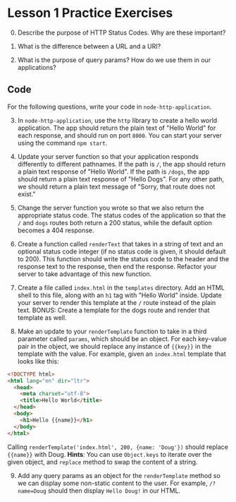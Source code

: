 # Lesson 1 Practice Exercises

0. Describe the purpose of HTTP Status Codes. Why are these important?

1. What is the difference between a URL and a URI?

2. What is the purpose of query params? How do we use them in our applications?

## Code

For the following questions, write your code in `node-http-application`.

3. In `node-http-application`, use the `http` library to create a hello world application. The app should return the plain text of "Hello World" for each response, and should run on port `8000`. You can start your server using the command `npm start`.

4. Update your server function so that your application responds differently to different pathnames. If the path is `/`, the app should return a plain text response of "Hello World". If the path is `/dogs`, the app should return a plain text response of "Hello Dogs". For any other path, we should return a plain text message of "Sorry, that route does not exist."

5. Change the server function you wrote so that we also return the appropriate status code. The status codes of the application so that the `/` and `dogs` routes both return a 200 status, while the default option becomes a 404 response.

6. Create a function called `renderText` that takes in a string of text and an optional status code integer (if no status code is given, it should default to 200). This function should write the status code to the header and the response text to the response, then end the response. Refactor your server to take advantage of this new function.

7. Create a file called `index.html` in the `templates` directory. Add an HTML shell to this file, along with an `h1` tag with "Hello World" inside. Update your server to render this template at the `/` route instead of the plain text. BONUS: Create a template for the dogs route and render that template as well.

8. Make an update to your `renderTemplate` function to take in a third parameter called `params`, which should be an object. For each key-value pair in the object, we should replace any instance of `{{key}}` in the template with the value. For example, given an `index.html` template that looks like this:

```html
<!DOCTYPE html>
<html lang="en" dir="ltr">
  <head>
    <meta charset="utf-8">
    <title>Hello World</title>
  </head>
  <body>
    <h1>Hello {{name}}</h1>
  </body>
</html>
```

Calling `renderTemplate('index.html', 200, {name: 'Doug'})` should replace `{{name}}` with Doug. **Hints**: You can use `Object.keys` to iterate over the given object, and `replace` method to swap the content of a string.


9. Add any query params as an object for the `renderTemplate` method so we can display some non-static content to the user. For example, `/?name=Doug` should then display `Hello Doug!` in our HTML.
